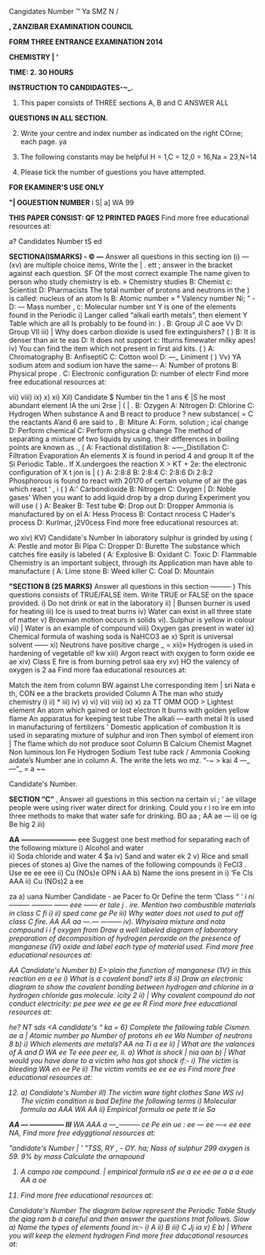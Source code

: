 Cangidates Number
™
Ya
SMZ N
/

**, ZANZIBAR EXAMINATION COUNCIL**

**FORM THREE ENTRANCE EXAMINATION 2014**

**CHEMISTRY | ‘**

**TIME: 2. 30 HOURS**

**INSTRUCTION TO CANDIDAGTES-~_.**

1. This paper consists of THREE sections A, B and C ANSWER ALL

**QUESTIONS IN ALL SECTION.**

2. Write your centre and index number as indicated on the right COrne;
each page. ya

3. The following constants may be helpful
H = 1,C = 12,0 = 16,Na = 23,N=14

4. Please tick the number of guestions you have attempted.

**FOR EKAMINER'S USE ONLY**

**"| OGUESTION NUMBER**
i S| a] WA
99

**THIS PAPER CONSIST: QF 12 PRINTED PAGES**
Find more free educational resources at:

a?
Candidates Number tS ed

**SECTIONA(ISMARKS) - © —**
Answer all questions in this secting ion (i) — (xv) are multiple choice items, Write the |
. ett ;
answer in the bracket against each question. SF Of the most correct example
The name given to person who study chemistry is eb.
» Chemistry studies B: Chemist c: Scientist D: Pharmacists
The total number of protons and neutrons in the
) is called:
nucleus of an atom Is
B: Atomic number
» ° Valency number
Ni; ” -D: — Mass number ,
c: Molecular number snt Y is one of the elements found in the Periodic i) Langer called “alkali earth metals”, then element Y
Table which are all
Is probably to be found in: )
. B: Group JI
   C aoe Vv D: Group VII
iii) | Why does carbon dioxide is used fire extinguishers? ( )
B: It is denser than air te eas D: It does not support c: Itturns fimewater milky apes!
iv) You can find the item which not present in first aid kits. ( )
A: Chromatography B: AnfiseptiC
C: Cotton wool D: —_ Liniment
( )
Vv) YA sodium atom and sodium ion have the same--
A: Number of protons B: Physical prope .
C: Electronic configuration D: number of electr
Find more free educational resources at:

vii)
viii)
ix)
x)
xi)
Xil)
Candidate $ Number tin the 1 ans € |S
he most abundant element IA the uni 2rse | ( |
. B: Ozygen
A: Nitrogen D: Chlorine
C: Hydrogen
When substance A and B react to produce ? new substance( =
   C the reactants A’and 6 are said to
. B: Miture
A: Form. solution ;
ical change D: Perform chemical
C: Perform physica g change
The method of separating a mixture of two liquids by using.
their differences in boiling points are known as ., (
A: Fractional distillation 8: ~—_Distillation
C: Filtration Evaporation
An elements X is found in period 4 and group It of the Si
Periodic Table.. If X.undergoes the reaction X > KT + 2e:
the electronic configuration of X t jon is | ( )
A: 2:8:8 B: 2:8:4 C: 2:8:6 Di 2:8:2
Phosphorous is found to react with 20170 of certain volume of air the gas which react ' , i ( )
A:' Carbondioxide B: Nitrogen
C: Oxygen | D: Noble gases'
When you want to add liquid drop by a drop during
Experiment you will use ( )
A: Beaker B: Test tube
©: Drop out D: Dropper
Ammonia is manufactured by on el
A: Hess Process B: Contact nrocess
   C Hader's process D: Kurlmar, j2V0cess
Find more free educational resources at:

wo xiv)
KV)
Candidate's Number
In iaboratory sulphur is grinded by using (
A: Pestle and motor Bi Pipa
C: Dropper D: Burette
The substance which catches fire easily is labeled (
A: Explosive B: Oxidant
C: Toxic D: Flammable
Chemistry is an important subject, through its
Application man have able to manufacture (
A: Lime stone B: Weed killer
C: Coal D: Mountain

**"SECTION B (25 MARKS)**
Answer all questions in this section
———
)
This questions consists of TRUE/FALSE item. Write TRUE or FALSE on the space provided.
i) Do not drink or eat in the laboratory ii) | Bunsen burner is used for heating iii) Ice is used to treat burns iv) Water can exist in all three state of matter v) Brownian motion occurs in solids vi). Sulphur is yellow in colour vii) | Water is an example of compound viii) Oxygen gas present in water ix) Chemical formula of washing soda is NaHCO3 ae x) Sprit is universal solvent ——
xi) Neutrons have positive charge _ =
xii)» Hydrogen is used in hardening of vegetable ol! kw xiii) Argon react with oxygen to form oxide ee ae xiv) Class E fire is from burning petrol saa ery xv) HO the valency of oxygen is 2 aa
Find more faa educational resources at:

Match the item from column BW
against Lhe corresponding item |
sri
Nata e th, CON ee a the brackets provided
Column A
The man who study chemistry i)
ii) *
iii)
iv)
v)
vi)
vii)
viii)
ix)
x)
za TT OMM OOD >
Lightest element
An atom which gained or lost electron
It burns with golden yellow flame
An apparatus for keeping test tube
The alkali — earth metal
It is used in manufacturing of fertilizers
' Domestic application of combustion
It is used in separating mixture of sulphur and iron
Then symbol of element iron |
The flame which do not produce soot
Column B
Calcium
Chemist
Magnet
Non luminous
Ion
Fe
Hydrogen
Sodium
Test tube rack /
Ammonia
Cooking aidate’s Number ane in column A. The write the lets wo mz. “-~ > kai 4 —_ —“_ = a ~~

Candidate's Number.

**SECTION “C”**
, Answer all guestions in this section na certain vi ;
‘ ae village people were using river water direct for drinking. Could you r i ro ire em into three methods to make that water safe for drinking.
BO aa ;
AA ae —
ii) oe ig Be hig 2
iii)

**AA ————————**
eee
Suggest one best method for separating each of the following mixture i) Alcohol and water
\
ii) Soda chloride and water 4
$a iv) Sand and water ek 2
v) Rice and small pieces of stones a) Give the names of the following compounds i) FeCl3
\. Use ee ee eee ii) Cu (NOs)e
OPN i AA
b) Name the ions present in i) ‘Fe Cls
AAA
ii) Cu (NOs)2 a ee

za a)
uana Number
Candidate - ae
Pacer fo Or
Define the term ‘Class <i>
“
‘ i ni
———
——— ——
eee —— er tale j . ire.
Mention two combustible materials in class C fi i)
ii) sped cane ge Pe iii) Why water does not used to put off class C fire.
AA
AA aa
—.— ———
iv). Whyisaira mixture and nota compound i i f oxygen from
Draw a well labeled diagram of laboratory preparation of decomposition of hydrogen peroxide on the presence of manganese (IV)
oxide and label each type of material used.
Find more free educational resources at:

AA
Candidate's Number b) E>:plain the function of manganese (1V} in this reaction en a ee i) What is a covalent bond?
iets 8
ii) Draw an electronic diagram to show the covalent bonding between hydrogen and chlorine in a hydrogen chloride gas molecule.
icity 2
ii) | Why covalent compound do not conduct electricity:
pe pee wee ee ge ee
R
Find more free educational resources at:

he?
NT sds <A
candidate's “ ka =
6} Complete the faliowing table
Cismen. ae a
| Atomic number po
Number of protons eh ee Wa
Number of neutrons 8
b) i) Which elements are metals?
AA na Ti a
ee ii) | What are the valances of A and D
WA ee
Te eee peer ee,
li. a) What is shock |
nia aan b) | What would you have done to a victim who has got shock if:-
i) The victim is bleeding
WA en ee Pe ii) The victim vomits ee ee ee es
Find more free educational resources at:

12. a)
Candidate's Number ill) The victim ware tight clothes
Sane WS
iv) The victim condition is bad
Define the following terms i) Molecular formula aa AAA
WA AA
ii) Empirical formula oe pete tt ie Sa

**AA — ————— III**
WA AAA
a —_———
ce Pe ein ue
: ee — ee —=
ee eee NA,
Find more free edyggtional resources at:

"andidate's Number | ’
"TSS,
RY
, - OY. ha; Nass of sulphur 299 axygen is 59. 9% by mass Calculate the arnapound
1) A campo rae compound. |
empirical formula nS ee a ee ee ae a a a eae AA
a oe

11. Find more free educational resources at:

Candidate's Number
The diagram below represent the Periodic Table Study the qiag ram b a careful and then answer the questions tnat follows. Siow a) Name the types of elements found in:-
i) A
ii) B
iii) C Jj ia v) E
b) | Where you will keep the element hydrogen
Find more free dducational resources at: